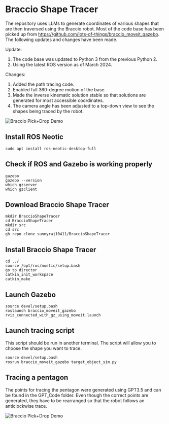 # Braccio Shape Tracer


The repository uses LLMs to generate coordinates of various shapes that are then traversed using the Braccio robot. Most of the code base has been picked up from https://github.com/lots-of-things/braccio_moveit_gazebo. The following updates and changes have been made. 

Update: 
1. The code base was updated to Python 3 from the previous Python 2. 
2. Using the latest ROS version as of March 2024.

Changes: 
1. Added the path tracing code. 
2. Enabled full 360-degree motion of the base. 
3. Made the inverse kinematic solution stable so that solutions are generated for most accessible coordinates. 
4. The camera angle has been adjusted to a top-down view to see the shapes being traced by the robot.   


![Braccio Pick+Drop Demo](doc/triangle1.gif)

## Install ROS Neotic
```
sudo apt install ros-neotic-desktop-full
```
## Check if ROS and Gazebo is working properly

```
gazebo
gazebo --version
which gzserver
which gzclient
```
## Download Braccio Shape Tracer
```
mkdir BraccioShapeTracer
cd BraccioShapeTracer
mkdir src
cd src
gh repo clone sunnyraj10411/BraccioShapeTracer
```

## Install Braccio Shape Tracer
```
cd ../
source /opt/ros/noetic/setup.bash
go to director 
catkin_init_workspace
catkin_make
```
## Launch Gazebo
```
source devel/setup.bash
roslaunch braccio_moveit_gazebo rviz_connected_with_gz_using_moveit.launch
```

## Launch tracing script
This script should be run in another terminal. The script will allow you to choose the shape you want to trace. 

```
source devel/setup.bash
rosrun braccio_moveit_gazebo target_object_sim.py
```

## Tracing a pentagon 
The points for tracing the pentagon were generated using GPT3.5 and can be found in the GPT_Code folder. Even though the correct points are generated, they have to be rearranged so that the robot follows an anticlockwise trace.

![Braccio Pick+Drop Demo](doc/pentagon.gif)

